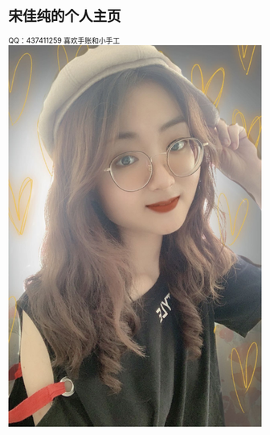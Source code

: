 # 宋佳纯的个人主页
QQ：437411259
喜欢手账和小手工
![image](https://raw.githubusercontent.com/jiachunsong/homework1-1/main/image/%E7%94%9F%E6%B4%BB%E7%85%A711.jpg)
